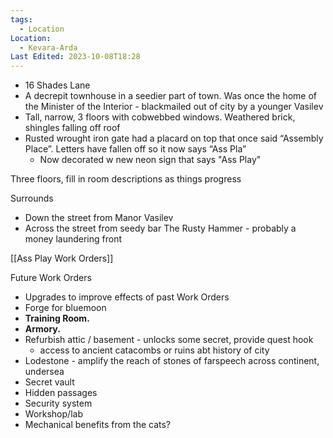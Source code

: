 ```yaml
---
tags:
  - Location
Location:
  - Kevara-Arda
Last Edited: 2023-10-08T18:28
---
```

- 16 Shades Lane
- A decrepit townhouse in a seedier part of town. Was once the home of the Minister of the Interior - blackmailed out of city by a younger Vasilev
- Tall, narrow, 3 floors with cobwebbed windows. Weathered brick, shingles falling off roof
- Rusted wrought iron gate had a placard on top that once said “Assembly Place”. Letters have fallen off so it now says “Ass Pla”
	- Now decorated w new neon sign that says "Ass Play"

Three floors, fill in room descriptions as things progress

Surrounds
- Down the street from Manor Vasilev
- Across the street from seedy bar The Rusty Hammer - probably a money laundering front

  

[[Ass Play Work Orders]]

Future Work Orders
- Upgrades to improve effects of past Work Orders
- Forge for bluemoon
- **Training Room.**
- **Armory.**
- Refurbish attic / basement - unlocks some secret, provide quest hook
    - access to ancient catacombs or ruins abt history of city
- Lodestone - amplify the reach of stones of farspeech across continent, undersea
- Secret vault
- Hidden passages
- Security system
- Workshop/lab
- Mechanical benefits from the cats?